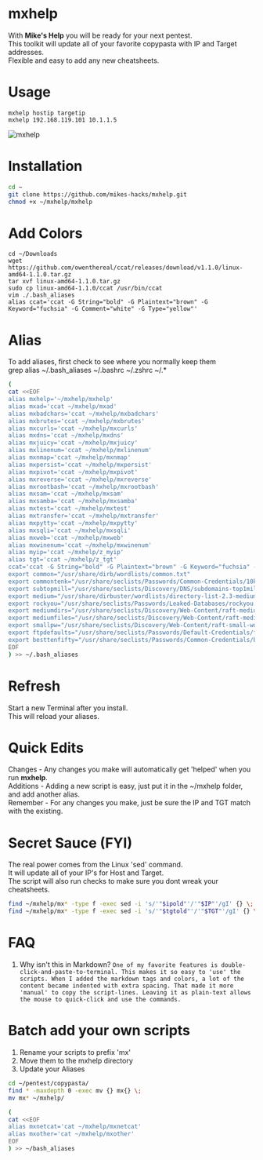 # mxhelp
With **Mike's Help** you will be ready for your next pentest.  
This toolkit will update all of your favorite copypasta with IP and Target addresses.  
Flexible and easy to add any new cheatsheets.  

# Usage
```
mxhelp hostip targetip
mxhelp 192.168.119.101 10.1.1.5
```

![mxhelp](https://user-images.githubusercontent.com/59158016/176043471-d9c07ce2-19cf-4948-97b5-87a3df1cfde8.gif)

# Installation
```bash
cd ~
git clone https://github.com/mikes-hacks/mxhelp.git
chmod +x ~/mxhelp/mxhelp
```

# Add Colors
```
cd ~/Downloads
wget https://github.com/owenthereal/ccat/releases/download/v1.1.0/linux-amd64-1.1.0.tar.gz
tar xvf linux-amd64-1.1.0.tar.gz 
sudo cp linux-amd64-1.1.0/ccat /usr/bin/ccat
vim ./.bash_aliases
alias ccat='ccat -G String="bold" -G Plaintext="brown" -G Keyword="fuchsia" -G Comment="white" -G Type="yellow"'
```

# Alias
To add aliases, first check to see where you normally keep them  
grep alias ~/.bash_aliases ~/.bashrc ~/.zshrc ~/.*

```bash
(
cat <<EOF
alias mxhelp='~/mxhelp/mxhelp'
alias mxad='ccat ~/mxhelp/mxad'
alias mxbadchars='ccat ~/mxhelp/mxbadchars'
alias mxbrutes='ccat ~/mxhelp/mxbrutes'
alias mxcurls='ccat ~/mxhelp/mxcurls'
alias mxdns='ccat ~/mxhelp/mxdns'
alias mxjuicy='ccat ~/mxhelp/mxjuicy'
alias mxlinenum='ccat ~/mxhelp/mxlinenum'
alias mxnmap='ccat ~/mxhelp/mxnmap'
alias mxpersist='ccat ~/mxhelp/mxpersist'
alias mxpivot='ccat ~/mxhelp/mxpivot'
alias mxreverse='ccat ~/mxhelp/mxreverse'
alias mxrootbash='ccat ~/mxhelp/mxrootbash'
alias mxsam='ccat ~/mxhelp/mxsam'
alias mxsamba='ccat ~/mxhelp/mxsamba'
alias mxtest='ccat ~/mxhelp/mxtest'
alias mxtransfer='ccat ~/mxhelp/mxtransfer'
alias mxpytty='ccat ~/mxhelp/mxpytty'
alias mxsqli='ccat ~/mxhelp/mxsqli'
alias mxweb='ccat ~/mxhelp/mxweb'
alias mxwinenum='ccat ~/mxhelp/mxwinenum'
alias myip='ccat ~/mxhelp/z_myip'
alias tgt='ccat ~/mxhelp/z_tgt'
ccat='ccat -G String="bold" -G Plaintext="brown" -G Keyword="fuchsia" -G Comment="white" -G Type="yellow"'
export common="/usr/share/dirb/wordlists/common.txt"
export commontenk="/usr/share/seclists/Passwords/Common-Credentials/10k-most-common.txt"
export subtopmill="/usr/share/seclists/Discovery/DNS/subdomains-top1million-5000.txt"
export medium="/usr/share/dirbuster/wordlists/directory-list-2.3-medium.txt"
export rockyou="/usr/share/seclists/Passwords/Leaked-Databases/rockyou.txt"
export mediumdirs="/usr/share/seclists/Discovery/Web-Content/raft-medium-directories.txt"
export mediumfiles="/usr/share/seclists/Discovery/Web-Content/raft-medium-files.txt"
export smallpw="/usr/share/seclists/Discovery/Web-Content/raft-small-words.txt"
export ftpdefaults="/usr/share/seclists/Passwords/Default-Credentials/ftp-betterdefaultpasslist.txt"
export besttenfifty="/usr/share/seclists/Passwords/Common-Credentials/best1050.txt"
EOF
) >> ~/.bash_aliases
```
# Refresh
Start a new Terminal after you install.  
This will reload your aliases.  


# Quick Edits
Changes - Any changes you make will automatically get 'helped' when you run **mxhelp**.  
Additions - Adding a new script is easy, just put it in the ~/mxhelp folder, and add another alias.  
Remember - For any changes you make, just be sure the IP and TGT match with the existing.  

# Secret Sauce (FYI)
The real power comes from the Linux 'sed' command.  
It will update all of your IP's for Host and Target.  
The script will also run checks to make sure you dont wreak your cheatsheets.  
```bash
find ~/mxhelp/mx* -type f -exec sed -i 's/'"$ipold"'/'"$IP"'/gI' {} \;
find ~/mxhelp/mx* -type f -exec sed -i 's/'"$tgtold"'/'"$TGT"'/gI' {} \;
```

# FAQ
1. Why isn't this in Markdown?
`One of my favorite features is double-click-and-paste-to-terminal. This makes it so easy to 'use' the scripts. When I added the markdown tags and colors, a lot of the content became indented with extra spacing. That made it more 'manual' to copy the script-lines. Leaving it as plain-text allows the mouse to quick-click and use the commands.`


# Batch add your own scripts
1. Rename your scripts to prefix 'mx'
1. Move them to the mxhelp directory
1. Update your Aliases

```bash
cd ~/pentest/copypasta/
find * -maxdepth 0 -exec mv {} mx{} \;
mv mx* ~/mxhelp/

(
cat <<EOF
alias mxnetcat='cat ~/mxhelp/mxnetcat'
alias mxother='cat ~/mxhelp/mxother'
EOF
) >> ~/bash_aliases
```
